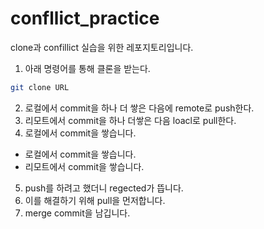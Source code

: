 # confllict_practice
clone과 confillict 실습을 위한 레포지토리입니다.

1. 아래 명령어를 통해 클론을 받는다.
```bash
git clone URL
```
2. 로컬에서 commit을 하나 더 쌓은 다음에 remote로 push한다.
3. 리모트에서 commit을 하나 더쌓은 다음 loacl로 pull한다.
4. 로컬에서 commit을 쌓습니다.
  - 로컬에서 commit을 쌓습니다.
  - 리모트에서 commit을 쌓습니다.
5. push를 하려고 했더니 regected가 뜹니다.
6. 이를 해결하기 위해 pull을 먼저합니다.
7. merge commit을 남깁니다.